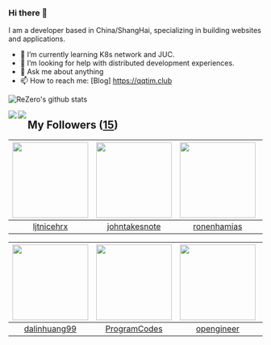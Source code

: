 ### Hi there 👋

  I am a developer based in China/ShangHai, specializing in building websites and applications.
  
  - 🌱 I’m currently learning K8s network and JUC.
  - 🤔 I’m looking for help with distributed development experiences.
  - 💬 Ask me about anything
  - 📫 How to reach me: [Blog] https://qqtim.club
  
  
  ![ReZero's github stats](https://github-readme-stats.vercel.app/api?username=rezeros&show_icons=true&title_color=fff&icon_color=79ff97&text_color=9f9f9f&bg_color=151515)
  
  
  <a href="https://github.com/rezeros/zerobox">
<img align="left" src="https://github-readme-stats.vercel.app/api/pin/?username=rezeros&repo=zerobox&title_color=fff&icon_color=79ff97&text_color=9f9f9f&bg_color=151515" />
  </a>
  <a href="https://github.com/rezeros/leetcode">
<img align="left" src="https://github-readme-stats.vercel.app/api/pin/?username=rezeros&repo=leetcode&title_color=fff&icon_color=79ff97&text_color=9f9f9f&bg_color=151515" />
  </a>
  
## My Followers ([15](https://github.com/ReZeroS?tab=followers))

| <img src="https://avatars1.githubusercontent.com/u/36908291?v=4" width="150" height="150" /> | <img src="https://avatars3.githubusercontent.com/u/29314819?v=4" width="150" height="150" /> | <img src="https://avatars0.githubusercontent.com/u/1706296?v=4" width="150" height="150" /> | <img src="https://avatars2.githubusercontent.com/u/28078734?v=4" width="150" height="150" /> |
| :------------------------------------------------------------------------------------------: | :------------------------------------------------------------------------------------------: | :-----------------------------------------------------------------------------------------: | :------------------------------------------------------------------------------------------: |
|                          [ljtnicehrx](https://github.com/ljtnicehrx)                         |                       [johntakesnote](https://github.com/johntakesnote)                      |                        [ronenhamias](https://github.com/ronenhamias)                        |                            [nullbull](https://github.com/nullbull)                           |

| <img src="https://avatars2.githubusercontent.com/u/6508763?v=4" width="150" height="150" /> | <img src="https://avatars1.githubusercontent.com/u/40146766?v=4" width="150" height="150" /> | <img src="https://avatars0.githubusercontent.com/u/32831059?v=4" width="150" height="150" /> | <img src="https://avatars2.githubusercontent.com/u/26834294?v=4" width="150" height="150" /> |
| :-----------------------------------------------------------------------------------------: | :------------------------------------------------------------------------------------------: | :------------------------------------------------------------------------------------------: | :------------------------------------------------------------------------------------------: |
|                       [dalinhuang99](https://github.com/dalinhuang99)                       |                        [ProgramCodes](https://github.com/ProgramCodes)                       |                          [opengineer](https://github.com/opengineer)                         |                           [HeerKirov](https://github.com/HeerKirov)                          |